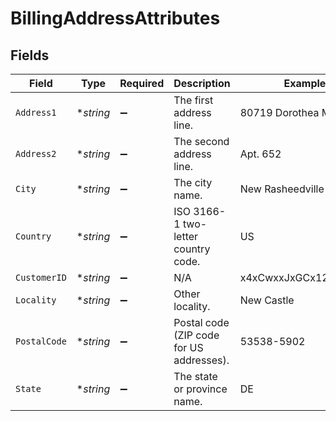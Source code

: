 # BillingAddressAttributes


## Fields

| Field                                    | Type                                     | Required                                 | Description                              | Example                                  |
| ---------------------------------------- | ---------------------------------------- | ---------------------------------------- | ---------------------------------------- | ---------------------------------------- |
| `Address1`                               | **string*                                | :heavy_minus_sign:                       | The first address line.                  | 80719 Dorothea Mountain                  |
| `Address2`                               | **string*                                | :heavy_minus_sign:                       | The second address line.                 | Apt. 652                                 |
| `City`                                   | **string*                                | :heavy_minus_sign:                       | The city name.                           | New Rasheedville                         |
| `Country`                                | **string*                                | :heavy_minus_sign:                       | ISO 3166-1 two-letter country code.      | US                                       |
| `CustomerID`                             | **string*                                | :heavy_minus_sign:                       | N/A                                      | x4xCwxxJxGCx123Rx5xTx                    |
| `Locality`                               | **string*                                | :heavy_minus_sign:                       | Other locality.                          | New Castle                               |
| `PostalCode`                             | **string*                                | :heavy_minus_sign:                       | Postal code (ZIP code for US addresses). | 53538-5902                               |
| `State`                                  | **string*                                | :heavy_minus_sign:                       | The state or province name.              | DE                                       |